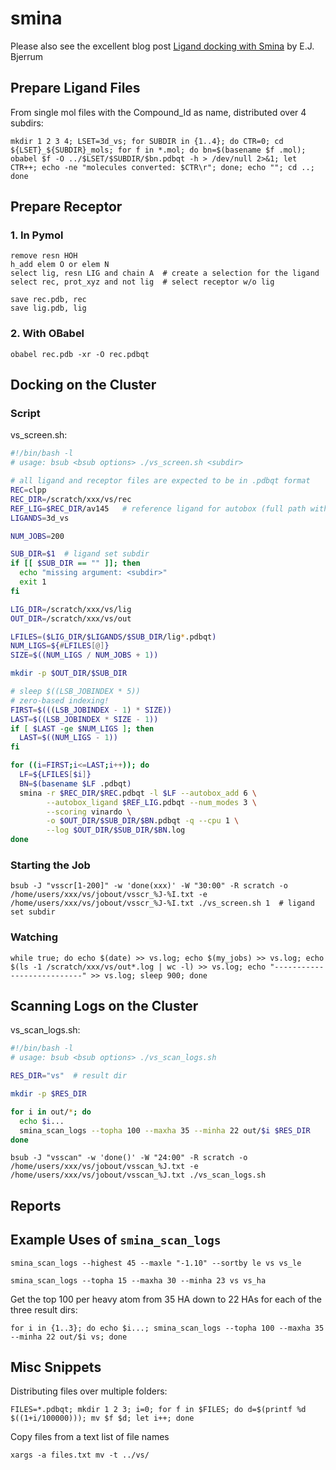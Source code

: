 # smina

Please also see the excellent blog post [Ligand docking with Smina](https://www.wildcardconsulting.dk/useful-information/ligand-docking-with-smina/) by E.J. Bjerrum

## Prepare Ligand Files

From single mol files with the Compound_Id as name, distributed over 4 subdirs:

    mkdir 1 2 3 4; LSET=3d_vs; for SUBDIR in {1..4}; do CTR=0; cd ${LSET}_${SUBDIR}_mols; for f in *.mol; do bn=$(basename $f .mol); obabel $f -O ../$LSET/$SUBDIR/$bn.pdbqt -h > /dev/null 2>&1; let CTR++; echo -ne "molecules converted: $CTR\r"; done; echo ""; cd ..; done

## Prepare Receptor
### 1. In Pymol

```
remove resn HOH
h_add elem O or elem N
select lig, resn LIG and chain A  # create a selection for the ligand
select rec, prot_xyz and not lig  # select receptor w/o lig

save rec.pdb, rec
save lig.pdb, lig

```

### 2. With OBabel

    obabel rec.pdb -xr -O rec.pdbqt

## Docking on the Cluster

### Script

vs_screen.sh:

```Bash
#!/bin/bash -l
# usage: bsub <bsub options> ./vs_screen.sh <subdir>

# all ligand and receptor files are expected to be in .pdbqt format
REC=clpp
REC_DIR=/scratch/xxx/vs/rec
REF_LIG=$REC_DIR/av145   # reference ligand for autobox (full path without extension)
LIGANDS=3d_vs

NUM_JOBS=200

SUB_DIR=$1  # ligand set subdir
if [[ $SUB_DIR == "" ]]; then
  echo "missing argument: <subdir>"
  exit 1
fi

LIG_DIR=/scratch/xxx/vs/lig
OUT_DIR=/scratch/xxx/vs/out

LFILES=($LIG_DIR/$LIGANDS/$SUB_DIR/lig*.pdbqt)
NUM_LIGS=${#LFILES[@]}
SIZE=$((NUM_LIGS / NUM_JOBS + 1))

mkdir -p $OUT_DIR/$SUB_DIR

# sleep $((LSB_JOBINDEX * 5))
# zero-based indexing!
FIRST=$(((LSB_JOBINDEX - 1) * SIZE))
LAST=$((LSB_JOBINDEX * SIZE - 1))
if [ $LAST -ge $NUM_LIGS ]; then
  LAST=$((NUM_LIGS - 1))
fi

for ((i=FIRST;i<=LAST;i++)); do
  LF=${LFILES[$i]}
  BN=$(basename $LF .pdbqt)
  smina -r $REC_DIR/$REC.pdbqt -l $LF --autobox_add 6 \
        --autobox_ligand $REF_LIG.pdbqt --num_modes 3 \
        --scoring vinardo \
        -o $OUT_DIR/$SUB_DIR/$BN.pdbqt -q --cpu 1 \
        --log $OUT_DIR/$SUB_DIR/$BN.log
done
```

### Starting the Job

    bsub -J "vsscr[1-200]" -w 'done(xxx)' -W "30:00" -R scratch -o /home/users/xxx/vs/jobout/vsscr_%J-%I.txt -e /home/users/xxx/vs/jobout/vsscr_%J-%I.txt ./vs_screen.sh 1  # ligand set subdir

### Watching

    while true; do echo $(date) >> vs.log; echo $(my_jobs) >> vs.log; echo $(ls -1 /scratch/xxx/vs/out*.log | wc -l) >> vs.log; echo "---------------------------" >> vs.log; sleep 900; done

## Scanning Logs on the Cluster

vs_scan_logs.sh:

```Bash
#!/bin/bash -l
# usage: bsub <bsub options> ./vs_scan_logs.sh

RES_DIR="vs"  # result dir

mkdir -p $RES_DIR

for i in out/*; do
  echo $i...
  smina_scan_logs --topha 100 --maxha 35 --minha 22 out/$i $RES_DIR
done
```

    bsub -J "vsscan" -w 'done()' -W "24:00" -R scratch -o /home/users/xxx/vs/jobout/vsscan_%J.txt -e /home/users/xxx/vs/jobout/vsscan_%J.txt ./vs_scan_logs.sh

## Reports

## Example Uses of `smina_scan_logs`

    smina_scan_logs --highest 45 --maxle "-1.10" --sortby le vs vs_le

    smina_scan_logs --topha 15 --maxha 30 --minha 23 vs vs_ha

Get the top 100 per heavy atom from 35 HA down to 22 HAs for each of the three result dirs:

    for i in {1..3}; do echo $i...; smina_scan_logs --topha 100 --maxha 35 --minha 22 out/$i vs; done

## Misc Snippets

Distributing files over multiple folders:

    FILES=*.pdbqt; mkdir 1 2 3; i=0; for f in $FILES; do d=$(printf %d $((1+i/100000))); mv $f $d; let i++; done

Copy files from a text list of file names

    xargs -a files.txt mv -t ../vs/

